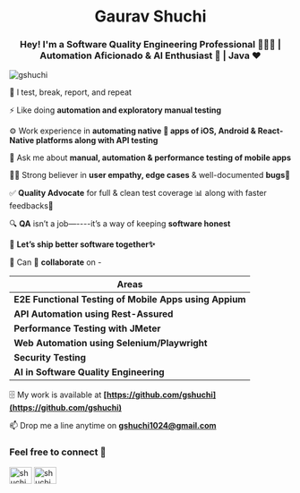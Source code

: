 <h1 align="center">Gaurav Shuchi</h1>
<h3 align="center">Hey! I'm a Software Quality Engineering Professional 🧑🏻‍💻 | Automation Aficionado & AI Enthusiast 🤖 | Java ❤️ </h3>

<p align="left"> <img src="https://komarev.com/ghpvc/?username=gshuchi&label=Profile%20views&color=0e75b6&style=flat" alt="gshuchi" /> </p>

🧠 I test, break, report, and repeat

⚡ Like doing **automation and exploratory manual testing** 

⚙️ Work experience in **automating native 📱 apps of iOS, Android & React-Native platforms along with API testing**

💬 Ask me about **manual, automation & performance testing of mobile apps**

💪🏻 Strong believer in **user empathy, edge cases** & well-documented **bugs**🐞

✅ **Quality Advocate** for full & clean test coverage 📊 along with faster feedbacks📝

🔍 **QA** isn’t a job—----it’s a way of keeping **software honest**

🤝 **Let’s ship better software together✨**

🌱 Can 👯 **collaborate** on - 

| **Areas**                                      |
|--------------------------------------------------------------|
| **E2E Functional Testing of Mobile Apps using Appium**       |
| **API Automation using Rest-Assured**                        |
| **Performance Testing with JMeter**                          |
| **Web Automation using Selenium/Playwright**                 |
| **Security Testing**                                         |
| **AI in Software Quality Engineering**                       |


🗄️ My work is available at        **[https://github.com/gshuchi](https://github.com/gshuchi)**

📫 Drop me a line anytime on       **gshuchi1024@gmail.com**

<h3 align="left">Feel free to connect 📡 </h3>
<p align="left">
<a href="https://twitter.com/shuchigaurav" target="blank"><img align="center" src="https://raw.githubusercontent.com/rahuldkjain/github-profile-readme-generator/master/src/images/icons/Social/twitter.svg" alt="shuchigaurav" height="30" width="40" /></a>
<a href="https://linkedin.com/in/shuchigaurav" target="blank"><img align="center" src="https://raw.githubusercontent.com/rahuldkjain/github-profile-readme-generator/master/src/images/icons/Social/linked-in-alt.svg" alt="shuchigaurav" height="30" width="40" /></a>
</p>
